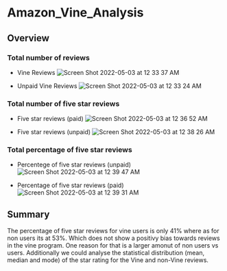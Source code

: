 # Amazon_Vine_Analysis

## Overview

### Total number of reviews
* Vine Reviews ![Screen Shot 2022-05-03 at 12 33 37 AM](https://user-images.githubusercontent.com/95835840/166408485-de44b0f4-dd86-410e-94fd-995d964b7e39.png)

* Unpaid Vine Reviews ![Screen Shot 2022-05-03 at 12 33 24 AM](https://user-images.githubusercontent.com/95835840/166408534-eb025a69-c77f-4dc3-8d16-e32c867fecb6.png)

### Total number of five star reviews
* Five star reviews (paid)  ![Screen Shot 2022-05-03 at 12 36 52 AM](https://user-images.githubusercontent.com/95835840/166408649-f617df82-cbfe-4900-bdd1-b65ed70e0e4a.png)

* Five star reviews (unpaid) ![Screen Shot 2022-05-03 at 12 38 26 AM](https://user-images.githubusercontent.com/95835840/166408787-fb440c37-18b8-4613-b559-adaa6fb80113.png)

### Total percentage of five star reviews
* Percentege of five star reviews (unpaid) ![Screen Shot 2022-05-03 at 12 39 47 AM](https://user-images.githubusercontent.com/95835840/166408896-306eed2d-643e-4015-957b-6956b823d488.png)

* Percentage of five star reviews (paid) ![Screen Shot 2022-05-03 at 12 39 31 AM](https://user-images.githubusercontent.com/95835840/166408899-1fab82a4-464c-40d2-bc24-e6d1bfbd6db2.png)

## Summary 

The percentage of five star reviews for vine users is only 41% where as for non users its at 53%. Which does not show a positivy bias towards reviews in the vine program. One reason for that is a larger amonut of non users vs users. Additionally we could analyse the statistical distribution (mean, median and mode) of the star rating for the Vine and non-Vine reviews.
